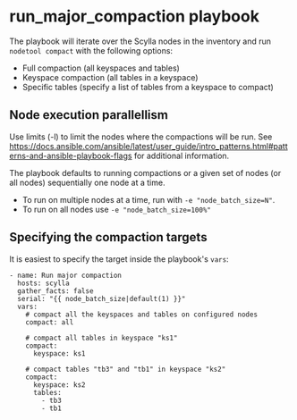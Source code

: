 # run_major_compaction playbook

The playbook will iterate over the Scylla nodes in the inventory and run `nodetool compact` with the following options:

- Full compaction (all keyspaces and tables)
- Keyspace compaction (all tables in a keyspace)
- Specific tables (specify a list of tables from a keyspace to compact)

## Node execution parallellism
Use limits (-l) to limit the nodes where the compactions will be run. See https://docs.ansible.com/ansible/latest/user_guide/intro_patterns.html#patterns-and-ansible-playbook-flags for additional information.

The playbook defaults to running compactions or a given set of nodes (or all nodes) sequentially one node at a time.

- To run on multiple nodes at a time, run with `-e "node_batch_size=N"`.
- To run on all nodes use `-e "node_batch_size=100%"`

## Specifying the compaction targets

It is easiest to specify the target inside the playbook's `vars`:

```
- name: Run major compaction
  hosts: scylla
  gather_facts: false
  serial: "{{ node_batch_size|default(1) }}"
  vars:
    # compact all the keyspaces and tables on configured nodes
    compact: all

    # compact all tables in keyspace "ks1"
    compact:
      keyspace: ks1

    # compact tables "tb3" and "tb1" in keyspace "ks2"
    compact:
      keyspace: ks2
      tables:
        - tb3
        - tb1
```

